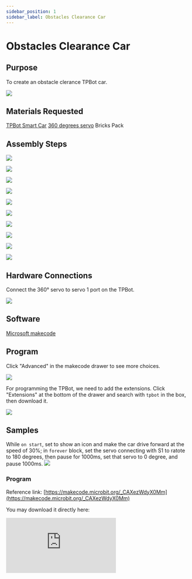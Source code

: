 ```yaml
---
sidebar_position: 1
sidebar_label: Obstacles Clearance Car
---
```


# Obstacles Clearance Car

## Purpose

To create an obstacle clerance TPBot car. 


![](./images/tpbot-brick-expansion-case-01-01.png)

## Materials Requested


[TPBot Smart Car](https://www.elecfreaks.com/tpbot.html)
[360 degrees servo](https://www.elecfreaks.com/geekservo-2kg-360-degrees-compatible-with-lego.html)
Bricks Pack



## Assembly Steps

![](./images/tpbot-brick-expansion-step-01-01.png)

![](./images/tpbot-brick-expansion-step-01-02.png)

![](./images/tpbot-brick-expansion-step-01-03.png)

![](./images/tpbot-brick-expansion-step-01-04.png)

![](./images/tpbot-brick-expansion-step-01-05.png)

![](./images/tpbot-brick-expansion-step-01-06.png)

![](./images/tpbot-brick-expansion-step-01-07.png)

![](./images/tpbot-brick-expansion-step-01-08.png)

![](./images/tpbot-brick-expansion-step-01-09.png)

![](./images/tpbot-brick-expansion-step-01-10.png)



## Hardware Connections

Connect the 360° servo to servo 1 port on the TPBot. 

![](./images/tpbot-brick-expansion-case-01-02.png)


## Software

[Microsoft makecode](https://makecode.microbit.org/#)


## Program



Click "Advanced" in the makecode drawer to see more choices. 

![](./images/tpbot-brick-expansion-case-01-03.png)

For programming the TPBot, we need to add the extensions. Click "Extensions" at the bottom of the drawer and search with `tpbot` in the box, then download it. 

![](./images/tpbot-brick-expansion-case-01-04.png)


## Samples 

While `on start`, set to show an icon and make the car drive forward at the speed of 30%; in `forever` block, set the servo connecting with S1 to ratote to 180 degrees, then pause for 1000ms, set that servo to 0 degree, and pause 1000ms. 
![](./images/tpbot-brick-expansion-case-01-05.png)


### Program

Reference link: [https://makecode.microbit.org/_CAXezWdyX0Mm](https://makecode.microbit.org/_CAXezWdyX0Mm)

You may download it directly here:

<div
    style={{
        position: 'relative',
        paddingBottom: '60%',
        overflow: 'hidden',
    }}
>
    <iframe
        src="https://makecode.microbit.org/_CAXezWdyX0Mm"
        frameborder="0"
        sandbox="allow-popups allow-forms allow-scripts allow-same-origin"
        style={{
            position: 'absolute',
            width: '100%',
            height: '100%',
        }}
    />
</div>

## Conclusion


The cart moves forward and the servo continues rotating in different directions. 
